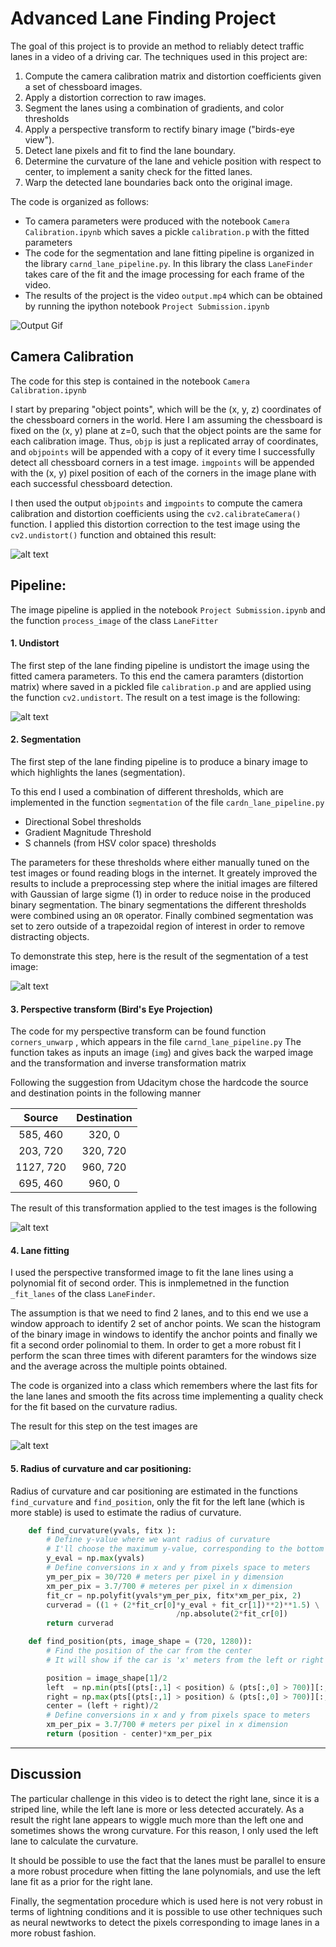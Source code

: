 
# Advanced Lane Finding Project 

The goal of this project is to provide an method to reliably detect traffic lanes in a video of a driving car.
The techniques used in this project are:

1. Compute the camera calibration matrix and distortion coefficients given a set of chessboard images.
2. Apply a distortion correction to raw images.
3. Segment the lanes using a combination of gradients, and color thresholds
4. Apply a perspective transform to rectify binary image ("birds-eye view").
5. Detect lane pixels and fit to find the lane boundary.
6. Determine the curvature of the lane and vehicle position with respect to center, 
to implement a sanity check for the fitted lanes.
7. Warp the detected lane boundaries back onto the original image.

The code is organized as follows:

- To camera parameters were produced with the notebook  `Camera Calibration.ipynb`  which saves a pickle `calibration.p` 
with the fitted parameters
- The code for the segmentation and lane fitting pipeline is organized in the library `carnd_lane_pipeline.py`. 
  In this  library the class `LaneFinder` takes care of the fit and the image processing for each frame of the video.
- The results of the project is the video `output.mp4` which can be obtained by running the ipython notebook `Project Submission.ipynb`


![Output Gif](output.gif)

[//]: # (Image References)

[image0]: output_images/chessboard_distortion.png "Chessboard"
[image1]: output_images/undistorted.png "Undistorted"
[image2]: output_images/segmentation.png "Undistorted"
[image3]: output_images/beye.png "Undistorted"
[image4]: output_images/lane_finder.png "Undistorted"


## Camera Calibration
The code for this step is contained in the notebook `Camera Calibration.ipynb`  

I start by preparing "object points", which will be the (x, y, z) coordinates of the chessboard corners in the world. Here I am assuming the chessboard is fixed on the (x, y) plane at z=0, such that the object points are the same for each calibration image.  Thus, `objp` is just a replicated array of coordinates, and `objpoints` will be appended with a copy of it every time I successfully detect all chessboard corners in a test image.  `imgpoints` will be appended with the (x, y) pixel position of each of the corners in the image plane with each successful chessboard detection.  

I then used the output `objpoints` and `imgpoints` to compute the camera calibration and distortion coefficients using the `cv2.calibrateCamera()` function.  I applied this distortion correction to the test image using the `cv2.undistort()` function and obtained this result: 

![alt text][image0]

## Pipeline:

The image pipeline is applied in the notebook `Project Submission.ipynb` and the function `process_image` of the class `LaneFitter`

#### 1. Undistort
The first step of the lane finding pipeline is undistort the image using the fitted camera parameters.
To this end the camera paramters (distortion matrix) where saved in a pickled file `calibration.p` and are applied
using the function `cv2.undistort`. The result on a test image is the following:


![alt text][image1]


#### 2. Segmentation
The first step of the lane finding pipeline is to produce a binary image to which highlights the lanes (segmentation).

To this end I used a combination of different thresholds, which are implemented  in the function `segmentation` 
of the file `cardn_lane_pipeline.py`

- Directional Sobel thresholds
- Gradient Magnitude Threshold
- S channels (from HSV color space) thresholds

The parameters for these thresholds where either manually tuned on the test images or found reading blogs in the internet.
It greately improved the results to include a preprocessing step where the initial images are filtered with Gaussian 
of large sigme (1) in order to reduce noise in the produced binary segmentation. The binary segmentations the different 
thresholds were combined using an `OR` operator. Finally combined segmentation was set to zero outside of a trapezoidal region of 
interest in order to remove distracting objects.

To demonstrate this step, here is the result of the segmentation of a test image:

![alt text][image2]

#### 3. Perspective transform (Bird's Eye Projection)

The code for my perspective transform can be found function `corners_unwarp` , which appears in the file `carnd_lane_pipeline.py` 
The function takes as inputs an image (`img`) and gives back the warped image and the transformation and inverse transformation matrix 

Following the suggestion from Udacitym chose the hardcode the source and destination points in the following manner

| Source        | Destination   | 
|:-------------:|:-------------:| 
| 585, 460      | 320, 0        | 
| 203, 720      | 320, 720      |
| 1127, 720     | 960, 720      |
| 695, 460      | 960, 0        |

The result of this transformation applied to the test images is the following

![alt text][image3]

#### 4. Lane fitting

I used the perspective transformed image to fit the lane lines using a polynomial fit of second order.
This is inmplemetned in the function `_fit_lanes` of the class `LaneFinder`. 

The assumption is that we need to find 2 lanes, and to this end we use a window approach to identify 2 set of anchor points.
We scan the histogram of the binary image in windows to identify the anchor points and finally we fit a
second order polinomial to them. In order to get a more robust fit I perform the scan three times with diferent paramters
for the windows size and the average across the multiple points obtained.

The code is organized into a class which remembers where the last fits for the lane lanes and smooth the fits across time
implementing a quality check for the fit based on the curvature radius.

The result for this step on the test images are

![alt text][image4]


#### 5. Radius of curvature and car positioning:

Radius of curvature and car positioning are estimated in the functions `find_curvature` and `find_position`, only the
fit for the left lane (which is more stable) is used to estimate the radius of curvature.

```python
    def find_curvature(yvals, fitx ):
        # Define y-value where we want radius of curvature
        # I'll choose the maximum y-value, corresponding to the bottom of the image
        y_eval = np.max(yvals)
        # Define conversions in x and y from pixels space to meters
        ym_per_pix = 30/720 # meters per pixel in y dimension
        xm_per_pix = 3.7/700 # meteres per pixel in x dimension
        fit_cr = np.polyfit(yvals*ym_per_pix, fitx*xm_per_pix, 2)
        curverad = ((1 + (2*fit_cr[0]*y_eval + fit_cr[1])**2)**1.5) \
                                     /np.absolute(2*fit_cr[0])
        return curverad

    def find_position(pts, image_shape = (720, 1280)):
        # Find the position of the car from the center
        # It will show if the car is 'x' meters from the left or right

        position = image_shape[1]/2
        left  = np.min(pts[(pts[:,1] < position) & (pts[:,0] > 700)][:,1])
        right = np.max(pts[(pts[:,1] > position) & (pts[:,0] > 700)][:,1])
        center = (left + right)/2
        # Define conversions in x and y from pixels space to meters
        xm_per_pix = 3.7/700 # meters per pixel in x dimension
        return (position - center)*xm_per_pix
```

---

## Discussion

The particular challenge in this video is to detect the right lane, since it is a striped line, while the left lane 
is more or less detected accurately. As a result the right lane appears to wiggle much more than the left one and sometimes shows the wrong curvature.
For this reason, I only used the left lane to calculate the curvature. 


It should be possible to use the fact that the lanes must be parallel to ensure a more robust procedure when 
fitting the lane polynomials, and use the left lane fit as a prior for the right lane.


Finally, the segmentation procedure which is used here is not very robust in terms of lightning conditions and it is possible to use other techniques 
such as neural newtworks to detect the pixels corresponding to image lanes in a more robust fashion.